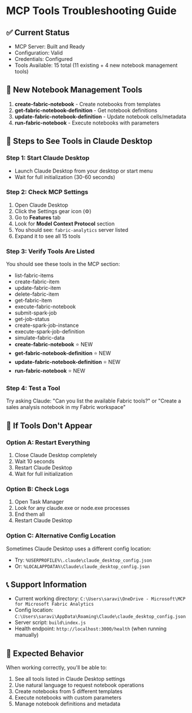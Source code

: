 # MCP Tools Troubleshooting Guide

## ✅ Current Status
- MCP Server: Built and Ready
- Configuration: Valid
- Credentials: Configured
- Tools Available: 15 total (11 existing + 4 new notebook management tools)

## 🎯 New Notebook Management Tools
1. **create-fabric-notebook** - Create notebooks from templates
2. **get-fabric-notebook-definition** - Get notebook definitions 
3. **update-fabric-notebook-definition** - Update notebook cells/metadata
4. **run-fabric-notebook** - Execute notebooks with parameters

## 🔧 Steps to See Tools in Claude Desktop

### Step 1: Start Claude Desktop
- Launch Claude Desktop from your desktop or start menu
- Wait for full initialization (30-60 seconds)

### Step 2: Check MCP Settings
1. Open Claude Desktop
2. Click the Settings gear icon (⚙️)
3. Go to **Features** tab
4. Look for **Model Context Protocol** section
5. You should see: `fabric-analytics` server listed
6. Expand it to see all 15 tools

### Step 3: Verify Tools Are Listed
You should see these tools in the MCP section:
- list-fabric-items
- create-fabric-item  
- update-fabric-item
- delete-fabric-item
- get-fabric-item
- execute-fabric-notebook
- submit-spark-job
- get-job-status
- create-spark-job-instance
- execute-spark-job-definition
- simulate-fabric-data
- **create-fabric-notebook** ⭐ NEW
- **get-fabric-notebook-definition** ⭐ NEW  
- **update-fabric-notebook-definition** ⭐ NEW
- **run-fabric-notebook** ⭐ NEW

### Step 4: Test a Tool
Try asking Claude: "Can you list the available Fabric tools?" or "Create a sales analysis notebook in my Fabric workspace"

## 🚨 If Tools Don't Appear

### Option A: Restart Everything
1. Close Claude Desktop completely
2. Wait 10 seconds
3. Restart Claude Desktop
4. Wait for full initialization

### Option B: Check Logs
1. Open Task Manager
2. Look for any claude.exe or node.exe processes
3. End them all
4. Restart Claude Desktop

### Option C: Alternative Config Location
Sometimes Claude Desktop uses a different config location:
- Try: `%USERPROFILE%\.claude\claude_desktop_config.json`
- Or: `%LOCALAPPDATA%\Claude\claude_desktop_config.json`

## 📞 Support Information
- Current working directory: `C:\Users\saravi\OneDrive - Microsoft\MCP for Microsoft Fabric Analytics`
- Config location: `C:\Users\saravi\AppData\Roaming\Claude\claude_desktop_config.json`
- Server script: `build\index.js`
- Health endpoint: `http://localhost:3000/health` (when running manually)

## 🎯 Expected Behavior
When working correctly, you'll be able to:
1. See all tools listed in Claude Desktop settings
2. Use natural language to request notebook operations
3. Create notebooks from 5 different templates
4. Execute notebooks with custom parameters
5. Manage notebook definitions and metadata
